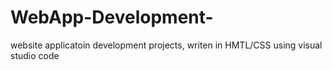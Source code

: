 # WebApp-Development-
website applicatoin development projects, writen in HMTL/CSS using visual studio code
